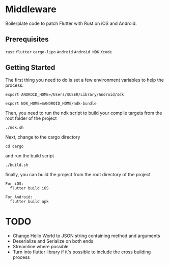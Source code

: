# Middleware

Boilerplate code to patch Flutter with Rust on iOS and Android.

## Prerequisites

`rust`
`flutter`
`cargo-lipo`
`Android`
`Android NDK`
`Xcode`

## Getting Started

The first thing you need to do is set a few environment variables to help the process.
```
export ANDROID_HOME=/Users/$USER/Library/Android/sdk

export NDK_HOME=$ANDROID_HOME/ndk-bundle
```

Then, you need to run the ndk script to build your compile targets from the root folder of the project

`./ndk.sh`

Next, change to the cargo directory

`cd cargo`

and run the build script

`./build.sh`

finally, you can build the project from the root directory of the project

```
For iOS:
  flutter build iOS

For Android:
  flutter build apk
```


# TODO
- Change Hello World to JSON string containing method and arguments
- Deserialize and Serialize on both ends
- Streamline where possible
- Turn into flutter library if it's possible to include the cross building process

